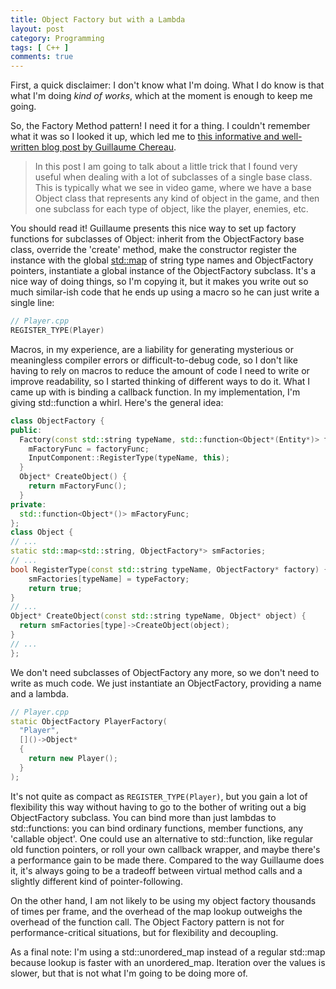 ```yaml
---
title: Object Factory but with a Lambda
layout: post
category: Programming
tags: [ C++ ]
comments: true
---
```


First, a quick disclaimer: I don't know what I'm doing. What I do know is that what I'm doing *kind of works*, which at the moment is enough to keep me going.

So, the Factory Method pattern! I need it for a thing. I couldn't remember what it was so I looked it up, which led me to [this informative and well-written blog post by Guillaume Chereau](https://blog.noctua-software.com/object-factory-c++.html).

> In this post I am going to talk about a little trick that I found very useful when dealing with a lot of subclasses of a single base class. This is typically what we see in video game, where we have a base Object class that represents any kind of object in the game, and then one subclass for each type of object, like the player, enemies, etc.

You should read it! Guillaume presents this nice way to set up factory functions for subclasses of Object: inherit from the ObjectFactory base class, override the 'create' method, make the constructor register the instance with the global [std::map]() of string type names and ObjectFactory pointers, instantiate a global instance of the ObjectFactory subclass. It's a nice way of doing things, so I'm copying it, but it makes you write out so much similar-ish code that he ends up using a macro so he can just write a single line:

```cpp
// Player.cpp
REGISTER_TYPE(Player)
```

Macros, in my experience, are a liability for generating mysterious or meaningless compiler errors or difficult-to-debug code, so I don't like having to rely on macros to reduce the amount of code I need to write or improve readability, so I started thinking of different ways to do it. What I came up with is binding a callback function. In my implementation, I'm giving std::function a whirl. Here's the general idea:

```cpp
class ObjectFactory {
public:
  Factory(const std::string typeName, std::function<Object*(Entity*)> factoryFunc) {
    mFactoryFunc = factoryFunc;
    InputComponent::RegisterType(typeName, this);
  }
  Object* CreateObject() {
    return mFactoryFunc();
  }
private:
  std::function<Object*()> mFactoryFunc;
};
class Object {
// ...
static std::map<std::string, ObjectFactory*> smFactories;
// ...
bool RegisterType(const std::string typeName, ObjectFactory* factory) {
	smFactories[typeName] = typeFactory;
	return true;
}
// ...
Object* CreateObject(const std::string typeName, Object* object) {
  return smFactories[type]->CreateObject(object);
}
// ...
};
```

We don't need subclasses of ObjectFactory any more, so we don't need to write as much code. We just instantiate an ObjectFactory, providing a name and a lambda.

```cpp
// Player.cpp
static ObjectFactory PlayerFactory(
  "Player",
  []()->Object*
  {
    return new Player();
  }
);
```

It's not quite as compact as <code>REGISTER_TYPE(Player)</code>, but you gain a lot of flexibility this way without having to go to the bother of writing out a big ObjectFactory subclass. You can bind more than just lambdas to std::functions: you can bind ordinary functions, member functions, any 'callable object'. One could use an alternative to std::function, like regular old function pointers, or roll your own callback wrapper, and maybe there's a performance gain to be made there. Compared to the way Guillaume does it, it's always going to be a tradeoff between virtual method calls and a slightly different kind of pointer-following.

On the other hand, I am not likely to be using my object factory thousands of times per frame, and the overhead of the map lookup outweighs the overhead of the function call. The Object Factory pattern is not for performance-critical situations, but for flexibility and decoupling.

As a final note: I'm using a std::unordered_map instead of a regular std::map because lookup is faster with an unordered_map. Iteration over the values is slower, but that is not what I'm going to be doing more of.
